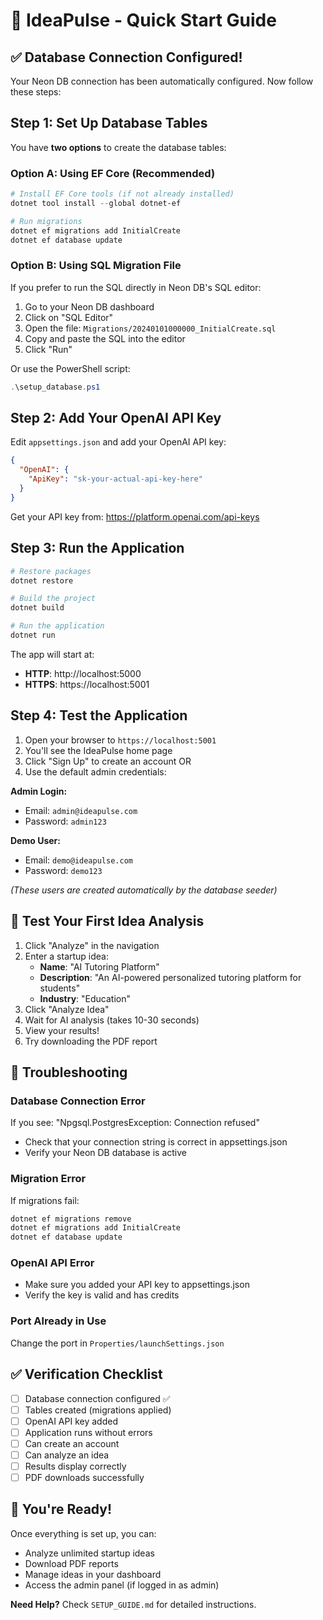 # 🚀 IdeaPulse - Quick Start Guide

## ✅ Database Connection Configured!

Your Neon DB connection has been automatically configured. Now follow these steps:

## Step 1: Set Up Database Tables

You have **two options** to create the database tables:

### Option A: Using EF Core (Recommended)

```powershell
# Install EF Core tools (if not already installed)
dotnet tool install --global dotnet-ef

# Run migrations
dotnet ef migrations add InitialCreate
dotnet ef database update
```

### Option B: Using SQL Migration File

If you prefer to run the SQL directly in Neon DB's SQL editor:

1. Go to your Neon DB dashboard
2. Click on "SQL Editor"
3. Open the file: `Migrations/20240101000000_InitialCreate.sql`
4. Copy and paste the SQL into the editor
5. Click "Run"

Or use the PowerShell script:
```powershell
.\setup_database.ps1
```

## Step 2: Add Your OpenAI API Key

Edit `appsettings.json` and add your OpenAI API key:

```json
{
  "OpenAI": {
    "ApiKey": "sk-your-actual-api-key-here"
  }
}
```

Get your API key from: https://platform.openai.com/api-keys

## Step 3: Run the Application

```powershell
# Restore packages
dotnet restore

# Build the project
dotnet build

# Run the application
dotnet run
```

The app will start at:
- **HTTP**: http://localhost:5000
- **HTTPS**: https://localhost:5001

## Step 4: Test the Application

1. Open your browser to `https://localhost:5001`
2. You'll see the IdeaPulse home page
3. Click "Sign Up" to create an account OR
4. Use the default admin credentials:

**Admin Login:**
- Email: `admin@ideapulse.com`
- Password: `admin123`

**Demo User:**
- Email: `demo@ideapulse.com`
- Password: `demo123`

*(These users are created automatically by the database seeder)*

## 🎯 Test Your First Idea Analysis

1. Click "Analyze" in the navigation
2. Enter a startup idea:
   - **Name**: "AI Tutoring Platform"
   - **Description**: "An AI-powered personalized tutoring platform for students"
   - **Industry**: "Education"
3. Click "Analyze Idea"
4. Wait for AI analysis (takes 10-30 seconds)
5. View your results!
6. Try downloading the PDF report

## 🐛 Troubleshooting

### Database Connection Error
If you see: "Npgsql.PostgresException: Connection refused"
- Check that your connection string is correct in appsettings.json
- Verify your Neon DB database is active

### Migration Error
If migrations fail:
```powershell
dotnet ef migrations remove
dotnet ef migrations add InitialCreate
dotnet ef database update
```

### OpenAI API Error
- Make sure you added your API key to appsettings.json
- Verify the key is valid and has credits

### Port Already in Use
Change the port in `Properties/launchSettings.json`

## ✅ Verification Checklist

- [ ] Database connection configured ✅
- [ ] Tables created (migrations applied)
- [ ] OpenAI API key added
- [ ] Application runs without errors
- [ ] Can create an account
- [ ] Can analyze an idea
- [ ] Results display correctly
- [ ] PDF downloads successfully

## 🎉 You're Ready!

Once everything is set up, you can:
- Analyze unlimited startup ideas
- Download PDF reports
- Manage ideas in your dashboard
- Access the admin panel (if logged in as admin)

**Need Help?** Check `SETUP_GUIDE.md` for detailed instructions.

